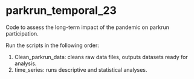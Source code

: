 # parkrun_temporal_23
Code to assess the long-term impact of the pandemic on parkrun participation.

Run the scripts in the following order:
1. Clean_parkrun_data: cleans raw data files, outputs datasets ready for analysis.
2. time_series: runs descriptive and statistical analyses.
